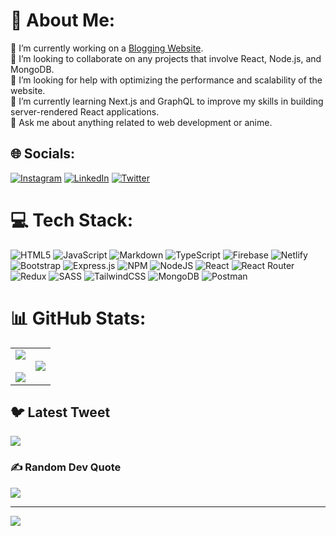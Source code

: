# 💫 About Me:
🔭 I’m currently working on a [Blogging Website](https://github.com/Just9krish/Blogs-website).<br>👯 I’m looking to collaborate on any projects that involve React, Node.js, and MongoDB.<br>🤝 I’m looking for help with optimizing the performance and scalability of the website.<br>🌱 I’m currently learning Next.js and GraphQL to improve my skills in building server-rendered React applications.<br>💬 Ask me about anything related to web development or anime.


## 🌐 Socials:
[![Instagram](https://img.shields.io/badge/Instagram-%23E4405F.svg?logo=Instagram&logoColor=white)](https://instagram.com/just9krish) [![LinkedIn](https://img.shields.io/badge/LinkedIn-%230077B5.svg?logo=linkedin&logoColor=white)](https://linkedin.com/in/rvamit2648) [![Twitter](https://img.shields.io/badge/Twitter-%231DA1F2.svg?logo=Twitter&logoColor=white)](https://twitter.com/rvamit2648) 

# 💻 Tech Stack:
![HTML5](https://img.shields.io/badge/html5-%23E34F26.svg?style=for-the-badge&logo=html5&logoColor=white) ![JavaScript](https://img.shields.io/badge/javascript-%23323330.svg?style=for-the-badge&logo=javascript&logoColor=%23F7DF1E) ![Markdown](https://img.shields.io/badge/markdown-%23000000.svg?style=for-the-badge&logo=markdown&logoColor=white) ![TypeScript](https://img.shields.io/badge/typescript-%23007ACC.svg?style=for-the-badge&logo=typescript&logoColor=white) ![Firebase](https://img.shields.io/badge/firebase-%23039BE5.svg?style=for-the-badge&logo=firebase) ![Netlify](https://img.shields.io/badge/netlify-%23000000.svg?style=for-the-badge&logo=netlify&logoColor=#00C7B7) ![Bootstrap](https://img.shields.io/badge/bootstrap-%23563D7C.svg?style=for-the-badge&logo=bootstrap&logoColor=white) ![Express.js](https://img.shields.io/badge/express.js-%23404d59.svg?style=for-the-badge&logo=express&logoColor=%2361DAFB) ![NPM](https://img.shields.io/badge/NPM-%23000000.svg?style=for-the-badge&logo=npm&logoColor=white) ![NodeJS](https://img.shields.io/badge/node.js-6DA55F?style=for-the-badge&logo=node.js&logoColor=white) ![React](https://img.shields.io/badge/react-%2320232a.svg?style=for-the-badge&logo=react&logoColor=%2361DAFB) ![React Router](https://img.shields.io/badge/React_Router-CA4245?style=for-the-badge&logo=react-router&logoColor=white) ![Redux](https://img.shields.io/badge/redux-%23593d88.svg?style=for-the-badge&logo=redux&logoColor=white) ![SASS](https://img.shields.io/badge/SASS-hotpink.svg?style=for-the-badge&logo=SASS&logoColor=white) ![TailwindCSS](https://img.shields.io/badge/tailwindcss-%2338B2AC.svg?style=for-the-badge&logo=tailwind-css&logoColor=white) ![MongoDB](https://img.shields.io/badge/MongoDB-%234ea94b.svg?style=for-the-badge&logo=mongodb&logoColor=white) ![Postman](https://img.shields.io/badge/Postman-FF6C37?style=for-the-badge&logo=postman&logoColor=white)
# 📊 GitHub Stats:
<table border="0" align="center">
 <tr border="0">
  <td width="50%" align="center">
<img align="center" src="https://github-readme-stats.vercel.app/api?username=just9krish&theme=material-palenight&hide_border=true&include_all_commits=true&count_private=false" /><br/><br/>
<img align="center" src="https://github-readme-streak-stats.herokuapp.com/?user=just9krish&theme=material-palenight&hide_border=true" /><br/>
  </td>
  <td width="50%" align="center">
<!-- <img align="center" src="https://github-readme-stats.vercel.app/api/top-langs/?username=just9krish&theme=material-palenight&hide_border=false&include_all_commits=true&count_private=false&layout=compact" /> -->
   <img  align="center"  src="https://github-readme-stats.anuraghazra1.vercel.app/api/top-langs/?username=just9krish&theme=material-palenight&hide_border=true&no-bg=true&no-frame=true&langs_count=10"/>
  </td>
 </tr>
 </table>

## 🐦 Latest Tweet
[![](https://gtce.itsvg.in/api?username=rvamit2648)](https://github.com/VishwaGauravIn/github-twitter-card-embed&theme=radical)

### ✍️ Random Dev Quote
![](https://quotes-github-readme.vercel.app/api?type=horizontal&theme=radical)

---
[![](https://visitcount.itsvg.in/api?id=just9krish&icon=0&color=0)](https://visitcount.itsvg.in)

<!-- Proudly created with GPRM ( https://gprm.itsvg.in ) -->
